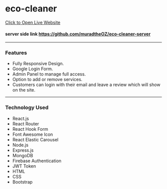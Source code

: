 # eco-cleaner
[Click to Open Live Website](https://eco-cleaner.netlify.app/)
#### server side link https://github.com/muradtheOZ/eco-cleaner-server
___
### Features
- Fully Responsive Design.
- Google Login Form.
- Admin Panel to manage full access.
- Option to add or remove services.
- Customers can login with their email and leave a review which will show on the site.
___

### Technology Used
- React.js
- React Router
- React Hook Form
- Font Awesome Icon
- React Elastic Carousel
- Node.js
- Express.js
- MongoDB
- Firebase Authentication
- JWT Token
- HTML
- CSS
- Bootstrap
